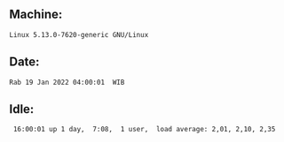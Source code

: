 ## Machine:
```
Linux 5.13.0-7620-generic GNU/Linux
```
## Date:
```
Rab 19 Jan 2022 04:00:01  WIB
```
## Idle:
```
 16:00:01 up 1 day,  7:08,  1 user,  load average: 2,01, 2,10, 2,35
```
